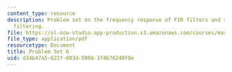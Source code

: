```yaml
---
content_type: resource
description: Problem set on the frequency response of FIR filters and simple sound
  filtering.
file: https://ol-ocw-studio-app-production.s3.amazonaws.com/courses/mas-160-signals-systems-and-information-for-media-technology-fall-2007/d34b47a5622f003d580d374b76240f8e_ps6.pdf
file_type: application/pdf
resourcetype: Document
title: Problem Set 6
uid: d34b47a5-622f-003d-580d-374b76240f8e
---
```

